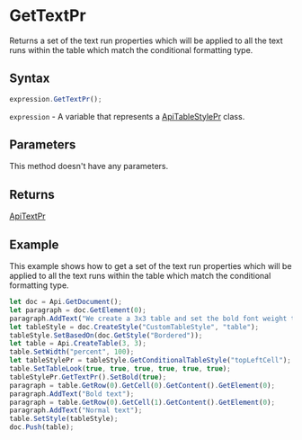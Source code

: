 # GetTextPr

Returns a set of the text run properties which will be applied to all the text runs within the table which match the conditional formatting type.

## Syntax

```javascript
expression.GetTextPr();
```

`expression` - A variable that represents a [ApiTableStylePr](../ApiTableStylePr.md) class.

## Parameters

This method doesn't have any parameters.

## Returns

[ApiTextPr](../../ApiTextPr/ApiTextPr.md)

## Example

This example shows how to get a set of the text run properties which will be applied to all the text runs within the table which match the conditional formatting type.

```javascript
let doc = Api.GetDocument();
let paragraph = doc.GetElement(0);
paragraph.AddText("We create a 3x3 table and set the bold font weight to the text in cell #1:");
let tableStyle = doc.CreateStyle("CustomTableStyle", "table");
tableStyle.SetBasedOn(doc.GetStyle("Bordered"));
let table = Api.CreateTable(3, 3);
table.SetWidth("percent", 100);
let tableStylePr = tableStyle.GetConditionalTableStyle("topLeftCell");
table.SetTableLook(true, true, true, true, true, true);
tableStylePr.GetTextPr().SetBold(true);
paragraph = table.GetRow(0).GetCell(0).GetContent().GetElement(0);
paragraph.AddText("Bold text");
paragraph = table.GetRow(0).GetCell(1).GetContent().GetElement(0);
paragraph.AddText("Normal text");
table.SetStyle(tableStyle);
doc.Push(table);
```
